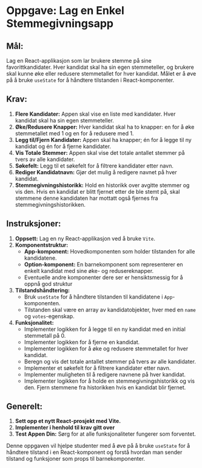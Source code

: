 # Oppgave: Lag en Enkel Stemmegivningsapp

## Mål:
Lag en React-applikasjon som lar brukere stemme på sine favorittkandidater. Hver kandidat skal ha sin egen stemmeteller, og brukere skal kunne øke eller redusere stemmetallet for hver kandidat. Målet er å øve på å bruke `useState` for å håndtere tilstanden i React-komponenter.

## Krav:
1. **Flere Kandidater:** Appen skal vise en liste med kandidater. Hver kandidat skal ha sin egen stemmeteller.
2. **Øke/Redusere Knapper:** Hver kandidat skal ha to knapper: en for å øke stemmetallet med 1 og en for å redusere med 1.
3. **Legg til/Fjern Kandidater:** Appen skal ha knapper; én for å legge til ny kandidat og én for å fjerne kandidater.
4. **Vis Totale Stemmer:** Appen skal vise det totale antallet stemmer på tvers av alle kandidater.
5. **Søkefelt:** Legg til et søkefelt for å filtrere kandidater etter navn.
6. **Rediger Kandidatnavn:** Gjør det mulig å redigere navnet på hver kandidat.
7. **Stemmegivningshistorikk:** Hold en historikk over avgitte stemmer og vis den. Hvis en kandidat er blitt fjernet etter de ble stemt på, skal stemmene denne kandidaten har mottatt også fjernes fra stemmegivningshistorikken.

## Instruksjoner:
1. **Oppsett:** Lag en ny React-applikasjon ved å bruke `Vite`.
2. **Komponentstruktur:**
    * **App-komponent:** Hovedkomponenten som holder tilstanden for alle kandidatene.
    * **Option-komponent:** En barnekomponent som representerer en enkelt kandidat med sine øke- og redusereknapper.
    * Eventuelle andre komponenter dere ser er hensiktsmessig for å oppnå god struktur
3. **Tilstandshåndtering:**
    * Bruk `useState` for å håndtere tilstanden til kandidatene i `App`-komponenten.
    * Tilstanden skal være en array av kandidatobjekter, hver med en `name` og `votes`-egenskap.
4. **Funksjonalitet:**
    * Implementer logikken for å legge til en ny kandidat med en initial stemmetall på 0.
    * Implementer logikken for å fjerne en kandidat.
    * Implementer logikken for å øke og redusere stemmetallet for hver kandidat.
    * Beregn og vis det totale antallet stemmer på tvers av alle kandidater.
    * Implementer et søkefelt for å filtrere kandidater etter navn.
    * Implementer muligheten til å redigere navnene på hver kandidat.
    * Implementer logikken for å holde en stemmegivningshistorikk og vis den. Fjern stemmene fra historikken hvis en kandidat blir fjernet.

## Generelt:
1. **Sett opp et nytt React-prosjekt med Vite.**
2. **Implementer i henhold til krav gitt over**
3. **Test Appen Din:** Sørg for at alle funksjonaliteter fungerer som forventet.

Denne oppgaven vil hjelpe studenter med å øve på å bruke `useState` for å håndtere tilstand i en React-komponent og forstå hvordan man sender tilstand og funksjoner som props til barnekomponenter.

